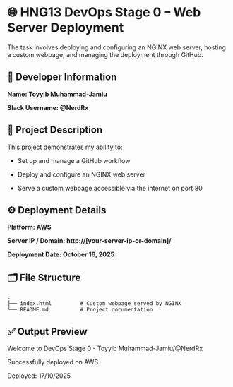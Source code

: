 # 🌐 HNG13 DevOps Stage 0 – Web Server Deployment

The task involves deploying and configuring an NGINX web server, hosting a custom webpage, and managing the deployment through GitHub.

## 👤 Developer Information

**Name: Toyyib Muhammad-Jamiu**

**Slack Username: @NerdRx**

## 🧠 Project Description

This project demonstrates my ability to:

- Set up and manage a GitHub workflow

- Deploy and configure an NGINX web server

- Serve a custom webpage accessible via the internet on port 80

## ⚙️ Deployment Details

**Platform: AWS**

**Server IP / Domain: http://[your-server-ip-or-domain]/**

**Deployment Date: October 16, 2025**

## 🗂️ File Structure

```
.
├── index.html         # Custom webpage served by NGINX
└── README.md          # Project documentation

```

## ✅ Output Preview

Welcome to DevOps Stage 0 - Toyyib Muhammad-Jamiu/@NerdRx

Successfully deployed on AWS

Deployed: 17/10/2025
